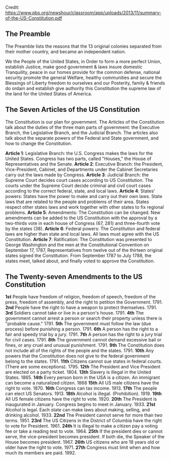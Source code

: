 Credit: https://www.pbs.org/newshour/classroom/app/uploads/2013/11/summary-of-the-US-Constitution.pdf

## The Preamble 
The Preamble lists the reasons that the 13 original colonies separated from their mother country, and became an independent nation. 

We the People of the United States, 
in Order to form a more perfect Union, 
establish Justice, make good government & laws
insure domestic Tranquility, peace in our homes 
provide for the common defense, national security
promote the general Welfare, healthy communities
and secure the Blessings of Liberty freedom
to ourselves and our Posterity, family & friends
do ordain and establish give authority
this Constitution the supreme law of the land 
for the United States of America. 

## The Seven Articles of the US Constitution 

The Constitution is our plan for government. The Articles of the Constitution talk about the duties of the 
three main parts of government: the Executive Branch, the Legislative Branch, and the Judicial Branch.
The articles also talk about the separate powers of the Federal and State government, and how to change 
the Constitution. 

**Article 1**: Legislative Branch: the U.S. Congress makes the laws for the United States. Congress has 
two parts, called "Houses," the House of Representatives and the Senate. 
**Article 2**: Executive Branch: the President, Vice-President, Cabinet, and Departments under the Cabinet Secretaries carry out the laws made by Congress. 
**Article 3**: Judicial Branch: the Supreme Court decides court cases according to US Constitution. The courts under the Supreme Court decide criminal and civil court cases according to the correct federal, state, and local laws. 
**Article 4**: States' powers: States have the power to make and carry out their own laws. State laws that are related to the people and problems of their area. States respect other states laws and work together with other states to fix regional problems. 
**Article 5**: Amendments: The Constitution can be changed. New amendments can be added to the US Constitution with the approval by a two-thirds vote in each house of Congress (67, 281) and three-fourth vote by the states (38). 
**Article 6**: Federal powers: The Constitution and federal laws are higher than state and local laws. All laws must agree with the US Constitution. 
**Article 7**: Ratification: The Constitution was presented to George Washington and the men at the Constitutional Convention on September 17, 1787, Representatives from twelve out of the thirteen original states signed the Constitution. From September 1787 to July 1788, the states meet, talked about, and finally voted to approve the Constitution. 

## The Twenty-seven Amendments to the US Constitution 

**1st** People have freedom of religion, freedom of speech, freedom of the press, freedom of assembly, and the right to petition the Government. 1791.
**2nd** People have the right to have a weapon to protect themselves. 1791.
**3rd** Soldiers cannot take or live in a person's house. 1791.
**4th** The government cannot arrest a person or search their property unless there is "probable cause." 1791.
**5th** The government must follow the law (due process) before punishing a person. 1791.
**6th** A person has the right to a fair and speedy trial by a jury. 1791.
**7th** A person has the right to a jury trial for civil cases. 1791.
**8th** The government cannot demand excessive bail or fines, or any cruel and unusual punishment. 1791.
**9th** The Constitution does not include all of the rights of the people and the states. 1791.
**10th** Any powers that the Constitution does not give to the federal government belong to the states. 1791.
**11th** Citizens cannot sue states in federal courts. (There are some exceptions). 1795.
**12th** The President and Vice President are elected on a party ticket. 1804.
**13th** Slavery is illegal in the United States. 1865.
**14th** Every person born in the USA is a citizen. An immigrant can become a naturalized citizen. 1868
**15th** All US male citizens have the right to vote. 1870.
**16th** Congress can tax income. 1913.
**17th** The people can elect US Senators. 1913.
**18th** Alcohol is illegal. (Prohibition). 1919.
**19th** All US female citizens have the right to vote. 1920.
**20th** The President is inaugurated in January. Congress begins to meet in January. 1933.
**21st** Alcohol is legal. Each state can make laws about making, selling, and drinking alcohol. 1933.
**22nd** The President cannot serve for more than two terms. 1951.
**23rd** The US Citizens in the District of Columbia have the right to vote for President. 1961.
**24th** It is illegal to make a citizen pay a voting fee or take a reading test to vote. 1964.
**25th** If the president dies or cannot serve, the vice-president becomes president. If both die, the Speaker of the House becomes president. 1967.
**26th** US citizens who are 18 years old or older have the right to vote. 1971.
**27th** Congress must limit when and how much its members are paid. 1992.
